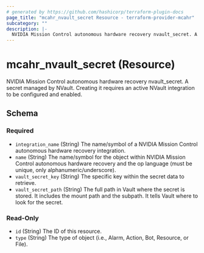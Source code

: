 ```yaml
---
# generated by https://github.com/hashicorp/terraform-plugin-docs
page_title: "mcahr_nvault_secret Resource - terraform-provider-mcahr"
subcategory: ""
description: |-
  NVIDIA Mission Control autonomous hardware recovery nvault_secret. A secret managed by NVault. Creating it requires an active NVault integration to be configured and enabled.
---
```


# mcahr_nvault_secret (Resource)

NVIDIA Mission Control autonomous hardware recovery nvault_secret. A secret managed by NVault. Creating it requires an active NVault integration to be configured and enabled.



<!-- schema generated by tfplugindocs -->
## Schema

### Required

- `integration_name` (String) The name/symbol of a NVIDIA Mission Control autonomous hardware recovery integration.
- `name` (String) The name/symbol for the object within NVIDIA Mission Control autonomous hardware recovery and the op language (must be unique, only alphanumeric/underscore).
- `vault_secret_key` (String) The specific key within the secret data to retrieve.
- `vault_secret_path` (String) The full path in Vault where the secret is stored. It includes the mount path and the subpath. It tells Vault where to look for the secret.

### Read-Only

- `id` (String) The ID of this resource.
- `type` (String) The type of object (i.e., Alarm, Action, Bot, Resource, or File).
